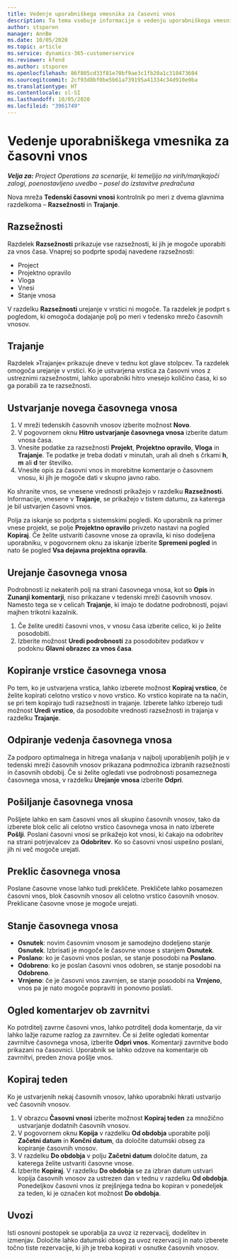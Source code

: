 ```yaml
---
title: Vedenje uporabniškega vmesnika za časovni vnos
description: Ta tema vsebuje informacije o vedenju uporabniškega vmesnika za časovni vnos.
author: stsporen
manager: AnnBe
ms.date: 10/05/2020
ms.topic: article
ms.service: dynamics-365-customerservice
ms.reviewer: kfend
ms.author: stsporen
ms.openlocfilehash: 86f805cd33f81e70bf9ae3c1fb20a1c310473604
ms.sourcegitcommit: 2cf93d8bf0be5b61a739195a41334c34d910e9ba
ms.translationtype: HT
ms.contentlocale: sl-SI
ms.lasthandoff: 10/05/2020
ms.locfileid: "3961749"
---
```

# <a name="time-entry-ui-behavior"></a>Vedenje uporabniškega vmesnika za časovni vnos

_**Velja za:** Project Operations za scenarije, ki temeljijo na virih/manjkajoči zalogi, poenostavljeno uvedbo – posel do izstavitve predračuna_


Nova mreža **Tedenski časovni vnosi** kontrolnik po meri z dvema glavnima razdelkoma – **Razsežnosti** in **Trajanje**.

## <a name="dimensions"></a>Razsežnosti
Razdelek **Razsežnosti** prikazuje vse razsežnosti, ki jih je mogoče uporabiti za vnos časa. Vnaprej so podprte spodaj navedene razsežnosti:

  - Project
  - Projektno opravilo
  - Vloga
  - Vnesi
  - Stanje vnosa

V razdelku **Razsežnosti** urejanje v vrstici ni mogoče. Ta razdelek je podprt s pogledom, ki omogoča dodajanje polj po meri v tedensko mrežo časovnih vnosov.

## <a name="duration"></a>Trajanje
Razdelek »Trajanje« prikazuje dneve v tednu kot glave stolpcev. Ta razdelek omogoča urejanje v vrstici. Ko je ustvarjena vrstica za časovni vnos z ustreznimi razsežnostmi, lahko uporabniki hitro vnesejo količino časa, ki so ga porabili za te razsežnosti.

## <a name="create-a-new-time-entry"></a>Ustvarjanje novega časovnega vnosa

1. V mreži tedenskih časovnih vnosov izberite možnost **Novo**. 
2. V pogovornem oknu **Hitro ustvarjanje časovnega vnosa** izberite datum vnosa časa.
3. Vnesite podatke za razsežnosti **Projekt**, **Projektno opravilo**, **Vloga** in **Trajanje**. Te podatke je treba dodati v minutah, urah ali dneh s črkami **h**, **m** ali **d** ter številko. 
4. Vnesite opis za časovni vnos in morebitne komentarje o časovnem vnosu, ki jih je mogoče dati v skupno javno rabo. 

Ko shranite vnos, se vnesene vrednosti prikažejo v razdelku **Razsežnosti**. Informacije, vnesene v **Trajanje**, se prikažejo v tistem datumu, za katerega je bil ustvarjen časovni vnos.

Polja za iskanje so podprta s sistemskimi pogledi. Ko uporabnik na primer vnese projekt, se polje **Projektno opravilo** privzeto nastavi na pogled **Kopiraj**. Če želite ustvariti časovne vnose za opravila, ki niso dodeljena uporabniku, v pogovornem oknu za iskanje izberite **Spremeni pogled** in nato še pogled **Vsa dejavna projektna opravila**.

## <a name="edit-a-time-entry"></a>Urejanje časovnega vnosa 
Podrobnosti iz nekaterih polj na strani časovnega vnosa, kot so **Opis** in **Zunanji komentarji**, niso prikazane v tedenski mreži časovnih vnosov. Namesto tega se v celicah **Trajanje**, ki imajo te dodatne podrobnosti, pojavi majhen trikotni kazalnik. 

1. Če želite urediti časovni vnos, v vnosu časa izberite celico, ki jo želite posodobiti.
2. Izberite možnost **Uredi podrobnosti** za posodobitev podatkov v podoknu **Glavni obrazec za vnos časa**. 

## <a name="copy-a-time-entry-row"></a>Kopiranje vrstice časovnega vnosa
Po tem, ko je ustvarjena vrstica, lahko izberete možnost **Kopiraj vrstico**, če želite kopirati celotno vrstico v novo vrstico. Ko vrstico kopirate na ta način, se pri tem kopirajo tudi razsežnosti in trajanje. Izberete lahko izberejo tudi možnost **Uredi vrstico**, da posodobite vrednosti razsežnosti in trajanja v razdelku **Trajanje**.

## <a name="open-a-time-entry-behavior"></a>Odpiranje vedenja časovnega vnosa
Za podporo optimalnega in hitrega vnašanja v najbolj uporabljenih poljih je v tedenski mreži časovnih vnosov prikazana podmnožica izbranih razsežnosti in časovnih obdobij. Če si želite ogledati vse podrobnosti posameznega časovnega vnosa, v razdelku **Urejanje vnosa** izberite **Odpri**.

## <a name="submit-a-time-entry"></a>Pošiljanje časovnega vnosa
Pošljete lahko en sam časovni vnos ali skupino časovnih vnosov, tako da izberete blok celic ali celotno vrstico časovnega vnosa in nato izberete **Pošlji**. Poslani časovni vnosi se prikažejo kot vnosi, ki čakajo na odobritev na strani potrjevalcev za **Odobritev**. Ko so časovni vnosi uspešno poslani, jih ni več mogoče urejati.

## <a name="recall-a-time-entry"></a>Preklic časovnega vnosa
Poslane časovne vnose lahko tudi prekličete. Prekličete lahko posamezen časovni vnos, blok časovnih vnosov ali celotno vrstico časovnih vnosov. Preklicane časovne vnose je mogoče urejati.

## <a name="time-entry-status"></a>Stanje časovnega vnosa

- **Osnutek**: novim časovnim vnosom je samodejno dodeljeno stanje **Osnutek**. Izbrisati je mogoče le časovne vnose s stanjem **Osnutek**.
- **Poslano**: ko je časovni vnos poslan, se stanje posodobi na **Poslano**. 
- **Odobreno**: ko je poslan časovni vnos odobren, se stanje posodobi na **Odobreno**. 
- **Vrnjeno**: če je časovni vnos zavrnjen, se stanje posodobi na **Vrnjeno**, vnos pa je nato mogoče popraviti in ponovno poslati. 

## <a name="view-rejection-comments"></a>Ogled komentarjev ob zavrnitvi
Ko potrditelj zavrne časovni vnos, lahko potrditelj doda komentarje, da vir lahko lažje razume razlog za zavrnitev. Če si želite ogledati komentar zavrnitve časovnega vnosa, izberite **Odpri vnos**. Komentarji zavrnitve bodo prikazani na časovnici. Uporabnik se lahko odzove na komentarje ob zavrnitvi, preden znova pošlje vnos.

## <a name="copy-week"></a>Kopiraj teden
Ko je ustvarjenih nekaj časovnih vnosov, lahko uporabniki hkrati ustvarijo več časovnih vnosov.

1. V obrazcu **Časovni vnosi** izberite možnost **Kopiraj teden** za množično ustvarjanje dodatnih časovnih vnosov. 
2. V pogovornem oknu **Kopija** v razdelku **Od obdobja** uporabite polji **Začetni datum** in **Končni datum**, da določite datumski obseg za kopiranje časovnih vnosov. 
3. V razdelku **Do obdobja** v polju **Začetni datum** določite datum, za katerega želite ustvariti časovne vnose. 
4. Izberite **Kopiraj**. V razdelku **Do obdobja** se za izbran datum ustvari kopija časovnih vnosov za ustrezen dan v tednu v razdelku **Od obdobja**. Ponedeljkov časovni vnos iz prejšnjega tedna bo kopiran v ponedeljek za teden, ki je označen kot možnost **Do obdobja**.

## <a name="import"></a>Uvozi
Isti osnovni postopek se uporablja za uvoz iz rezervacij, dodelitev in izmenjav. Določite lahko datumski obseg za uvoz rezervacij in nato izberete točno tiste rezervacije, ki jih je treba kopirati v osnutke časovnih vnosov. 
